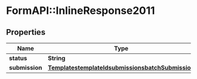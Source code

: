 # FormAPI::InlineResponse2011

## Properties
Name | Type | Description | Notes
------------ | ------------- | ------------- | -------------
**status** | **String** |  |
**submission** | [**TemplatestemplateIdsubmissionsbatchSubmission**](TemplatestemplateIdsubmissionsbatchSubmission.md) |  | [optional]


